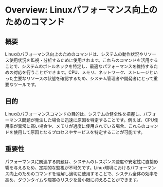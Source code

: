 
# Overview: Linuxパフォーマンス向上のためのコマンド

## 概要

Linuxのパフォーマンス向上のためのコマンドは、システムの動作状況やリソース使用状況を監視・分析するために使用されます。これらのコマンドを活用することで、システムのボトルネックを特定し、最適なパフォーマンスを維持するための対応を行うことができます。CPU、メモリ、ネットワーク、ストレージといった主要なリソースの状態を確認するため、システム管理者や開発者にとって重要なツールです。

## 目的

Linuxのパフォーマンスコマンドの目的は、システムの健全性を把握し、パフォーマンス問題が発生した場合に迅速に原因を特定することです。例えば、CPU使用率が異常に高い場合や、メモリが過度に使用されている場合、これらのコマンドを使用して原因となるプロセスやサービスを特定することが可能です。

## 重要性

パフォーマンスに関連する問題は、システムのレスポンス速度や安定性に直接影響を与えるため、定期的な監視が不可欠です。Linux環境におけるパフォーマンス向上のためのコマンドを理解し適切に使用することで、システム全体の効率を高め、ダウンタイムや障害のリスクを最小限に抑えることができます。

